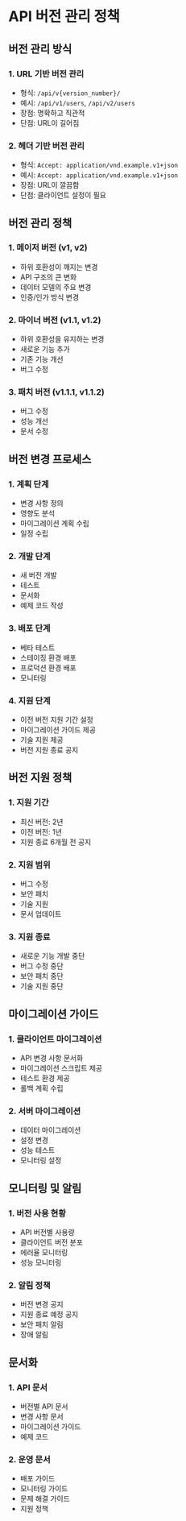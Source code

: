 # API 버전 관리 정책

## 버전 관리 방식

### 1. URL 기반 버전 관리
- 형식: `/api/v{version_number}/`
- 예시: `/api/v1/users`, `/api/v2/users`
- 장점: 명확하고 직관적
- 단점: URL이 길어짐

### 2. 헤더 기반 버전 관리
- 형식: `Accept: application/vnd.example.v1+json`
- 예시: `Accept: application/vnd.example.v1+json`
- 장점: URL이 깔끔함
- 단점: 클라이언트 설정이 필요

## 버전 관리 정책

### 1. 메이저 버전 (v1, v2)
- 하위 호환성이 깨지는 변경
- API 구조의 큰 변화
- 데이터 모델의 주요 변경
- 인증/인가 방식 변경

### 2. 마이너 버전 (v1.1, v1.2)
- 하위 호환성을 유지하는 변경
- 새로운 기능 추가
- 기존 기능 개선
- 버그 수정

### 3. 패치 버전 (v1.1.1, v1.1.2)
- 버그 수정
- 성능 개선
- 문서 수정

## 버전 변경 프로세스

### 1. 계획 단계
- 변경 사항 정의
- 영향도 분석
- 마이그레이션 계획 수립
- 일정 수립

### 2. 개발 단계
- 새 버전 개발
- 테스트
- 문서화
- 예제 코드 작성

### 3. 배포 단계
- 베타 테스트
- 스테이징 환경 배포
- 프로덕션 환경 배포
- 모니터링

### 4. 지원 단계
- 이전 버전 지원 기간 설정
- 마이그레이션 가이드 제공
- 기술 지원 제공
- 버전 지원 종료 공지

## 버전 지원 정책

### 1. 지원 기간
- 최신 버전: 2년
- 이전 버전: 1년
- 지원 종료 6개월 전 공지

### 2. 지원 범위
- 버그 수정
- 보안 패치
- 기술 지원
- 문서 업데이트

### 3. 지원 종료
- 새로운 기능 개발 중단
- 버그 수정 중단
- 보안 패치 중단
- 기술 지원 중단

## 마이그레이션 가이드

### 1. 클라이언트 마이그레이션
- API 변경 사항 문서화
- 마이그레이션 스크립트 제공
- 테스트 환경 제공
- 롤백 계획 수립

### 2. 서버 마이그레이션
- 데이터 마이그레이션
- 설정 변경
- 성능 테스트
- 모니터링 설정

## 모니터링 및 알림

### 1. 버전 사용 현황
- API 버전별 사용량
- 클라이언트 버전 분포
- 에러율 모니터링
- 성능 모니터링

### 2. 알림 정책
- 버전 변경 공지
- 지원 종료 예정 공지
- 보안 패치 알림
- 장애 알림

## 문서화

### 1. API 문서
- 버전별 API 문서
- 변경 사항 문서
- 마이그레이션 가이드
- 예제 코드

### 2. 운영 문서
- 배포 가이드
- 모니터링 가이드
- 문제 해결 가이드
- 지원 정책 